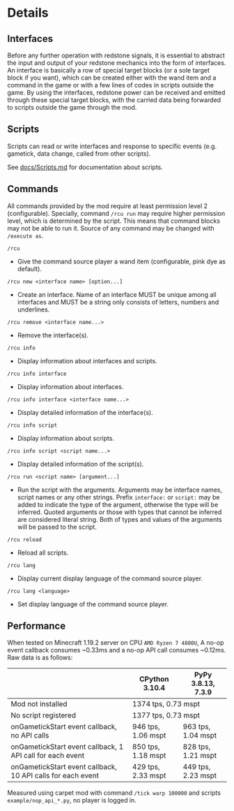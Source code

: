 # Details

## Interfaces

Before any further operation with redstone signals, it is essential to abstract the input and output of your redstone mechanics into the form of interfaces. An interface is basically a row of special target blocks (or a sole target block if you want), which can be created either with the wand item and a command in the game or with a few lines of codes in scripts outside the game. By using the interfaces, redstone power can be received and emitted through these special target blocks, with the carried data being forwarded to scripts outside the game through the mod.

## Scripts

Scripts can read or write interfaces and response to specific events (e.g. gametick, data change, called from other scripts).

See [docs/Scripts.md](./Scripts.md) for documentation about scripts.

## Commands

All commands provided by the mod require at least permission level 2 (configurable). Specially, command `/rcu run` may require higher permission level, which is determined by the script. This means that command blocks may not be able to run it. Source of any command may be changed with `/execute as`.

`/rcu`
- Give the command source player a wand item (configurable, pink dye as default).

`/rcu new <interface name> [option...]`
- Create an interface. Name of an interface MUST be unique among all interfaces and MUST be a string only consists of letters, numbers and underlines.

`/rcu remove <interface name...>`
- Remove the interface(s).

`/rcu info`
- Display information about interfaces and scripts.

`/rcu info interface`
- Display information about interfaces.

`/rcu info interface <interface name...>`
- Display detailed information of the interface(s).

`/rcu info script`
- Display information about scripts.

`/rcu info script <script name...>`
- Display detailed information of the script(s).

`/rcu run <script name> [argument...]`
- Run the script with the arguments. Arguments may be interface names, script names or any other strings. Prefix `interface:` or `script:` may be added to indicate the type of the argument, otherwise the type will be inferred. Quoted arguments or those with types that cannot be inferred are considered literal string. Both of types and values of the arguments will be passed to the script.

`/rcu reload`
- Reload all scripts.

`/rcu lang`
- Display current display language of the command source player.

`/rcu lang <language>`
- Set display language of the command source player.

## Performance

When tested on Minecraft 1.19.2 server on CPU `AMD Ryzen 7 4800U`, A no-op event callback consumes ~0.33ms and a no-op API call consumes ~0.12ms. Raw data is as follows:

<table>
    <thead>
        <tr>
            <th></th>
            <th>CPython 3.10.4</th>
            <th>PyPy 3.8.13, 7.3.9</th>
        </tr>
    </thead>
    <tbody>
        <tr>
            <td>Mod not installed</td>
            <td colspan=2>1374 tps, 0.73 mspt</td>
        </tr>
        <tr>
            <td>No script registered</td>
            <td colspan=2>1377 tps,  0.73 mspt</td>
        </tr>
        <tr>
            <td>onGametickStart event callback, no API calls</td>
            <td>946 tps, 1.06 mspt</td>
            <td>963 tps, 1.04 mspt</td>
        </tr>
        <tr>
            <td>onGametickStart event callback, 1 API call for each event</td>
            <td>850 tps, 1.18 mspt</td>
            <td>828 tps, 1.21 mspt</td>
        </tr>
        <tr>
            <td>onGametickStart event callback, 10 API calls for each event</td>
            <td>429 tps, 2.33 mspt</td>
            <td>449 tps, 2.23 mspt</td>
        </tr>
    </tbody>
</table>

Measured using carpet mod with command `/tick warp 100000` and scripts `example/nop_api_*.py`, no player is logged in.
